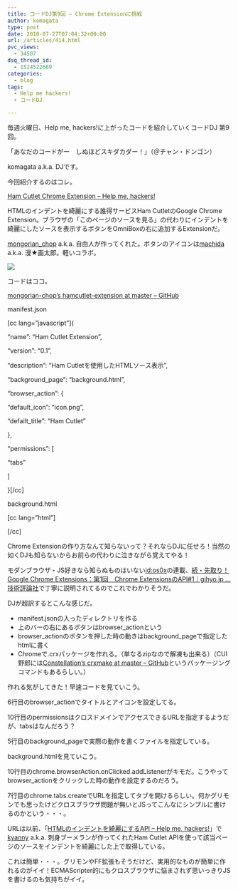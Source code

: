 ```yaml
---
title: コードDJ第9回 – Chrome Extensionに挑戦
author: komagata
type: post
date: 2010-07-27T07:04:32+00:00
url: /articles/414.html
pvc_views:
  - 34507
dsq_thread_id:
  - 1524522669
categories:
  - blog
tags:
  - Help me hackers!
  - コードDJ

---
```

毎週火曜日、Help me, hackers!に上がったコードを紹介していくコードDJ 第9回。

「あなだのコードがー　しぬほどスキダカダー！」（＠チャン・ドンゴン）

komagata a.k.a. DJです。

今回紹介するのはコレ。

[Ham Cutlet Chrome Extension &#8211; Help me, hackers!][1]

HTMLのインデントを綺麗にする誰得サービスHam CutletのGoogle Chrome Extension。ブラウザの「このページのソースを見る」の代わりにインデントを綺麗にしたソースを表示するボタンをOmniBoxの右に追加するExtensionだ。

[mongorian_chop][2] a.k.a. 自由人が作ってくれた。ボタンのアイコンは[machida][3] a.k.a. 漫★画太郎。軽いコラボ。

<p class="center">
  <img src="http://img.skitch.com/20100727-d8mxncfx7jqt6nyxdifxqrkh1g.png" />
</p>

コードはココ。

[mongorian-chop&#8217;s hamcutlet-extension at master &#8211; GitHub][4]

manifest.json

[cc lang=&#8221;javascript&#8221;]{
      
&#8220;name&#8221;: &#8220;Ham Cutlet Extension&#8221;,
      
&#8220;version&#8221;: &#8220;0.1&#8221;,
      
&#8220;description&#8221;: &#8220;Ham Cutletを使用したHTMLソース表示&#8221;,
      
&#8220;background_page&#8221;: &#8220;background.html&#8221;,
      
&#8220;browser_action&#8221;: {
          
&#8220;default_icon&#8221;: &#8220;icon.png&#8221;,
          
&#8220;defailt_title&#8221;: &#8220;Ham Cutlet&#8221;
      
},
      
&#8220;permissions&#8221;: [
          
&#8220;tabs&#8221;
      
]
  
}[/cc]

background.html

[cc lang=&#8221;html&#8221;]
  

  
</p> 

</body>
  
</html>[/cc]

Chrome Extensionの作り方なんて知らないって？それならDJに任せろ！当然の如くDJも知らないからお前らの代わりに泣きながら覚えてやる！

モダンブラウザ・JS好きなら知らぬものはいない[id:os0x][5]の連載、[続・先取り！ Google Chrome Extensions：第1回　Chrome ExtensionsのAPI#1｜gihyo.jp … 技術評論社][6]で丁寧に説明されてるのでこれでわかりそうだ。

DJが超訳するとこんな感じだ。

  * manifest.jsonの入ったディレクトリを作る
  * 上のバーの右にあるボタンはbrowser_actionという
  * browser\_actionのボタンを押した時の動きはbackground\_pageで指定したhtmlに書く
  * Chromeで.crxパッケージを作れる。（単なるzipなので解凍も出来る）（CUI野郎には[Constellation&#8217;s crxmake at master &#8211; GitHub][7]というパッケージングコマンドもあるらしい。）

作れる気がしてきた！早速コードを見ていこう。

6行目のbrowser_actionでタイトルとアイコンを設定してる。

10行目のpermissionsはクロスドメインでアクセスできるURLを指定するようだが、tabsはなんだろう？

5行目のbackground_pageで実際の動作を書くファイルを指定している。

background.htmlを見ていこう。

10行目のchrome.browserAction.onClicked.addListenerがキモだ。こうやってbrowser_actionをクリックした時の動作を設定するのだろう。

7行目のchrome.tabs.createでURLを指定してタブを開けるらしい。何かグリモンでも思ったけどクロスブラウザ問題が無いとJSってこんなにシンプルに書けるのかという・・・。

URLは以前、「[HTMLのインデントを綺麗にするAPI &#8211; Help me, hackers!][8]」で[kyanny][9] a.k.a. 刺身ブーメランが作ってくれたHam Cutlet APIを使って該当ページのソースをインデントを綺麗にした上で取得している。

これは簡単・・・。グリモンやFF拡張もそうだけど、実用的なものが簡単に作れるのがイイ！ECMAScripter的にもクロスブラウザに悩まされず思いっきりJSを書けるのも気持ちがイイ。

 [1]: http://help-me-hackers.com/projects/15
 [2]: http://help-me-hackers.com/mongorian_chop
 [3]: http://help-me-hackers.com/machida
 [4]: http://github.com/mongorian-chop/hamcutlet-extension
 [5]: http://d.hatena.ne.jp/os0x/
 [6]: http://gihyo.jp/dev/serial/01/chrome-extensions/0001
 [7]: http://github.com/Constellation/crxmake
 [8]: http://help-me-hackers.com/tasks/63
 [9]: http://help-me-hackers.com/kyanny